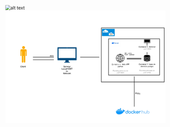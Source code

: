 
![alt text](https://github.com/faycalzaazoua/microservices/architecture.jpg)
<img src="architecture.jpg">
